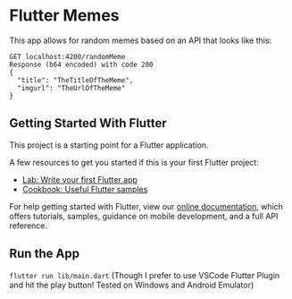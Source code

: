 # Flutter Memes

This app allows for random memes based on an API that looks like this:

```
GET localhost:4200/randomMeme
Response (b64 encoded) with code 200
{
  "title": "TheTitleOfTheMeme",
  "imgurl": "TheUrlOfTheMeme" 
}
```
## Getting Started With Flutter

This project is a starting point for a Flutter application.

A few resources to get you started if this is your first Flutter project:

- [Lab: Write your first Flutter app](https://flutter.dev/docs/get-started/codelab)
- [Cookbook: Useful Flutter samples](https://flutter.dev/docs/cookbook)

For help getting started with Flutter, view our
[online documentation](https://flutter.dev/docs), which offers tutorials,
samples, guidance on mobile development, and a full API reference.

## Run the App

`flutter run lib/main.dart` (Though I prefer to use VSCode Flutter Plugin and hit the play button! Tested on Windows and Android Emulator)

